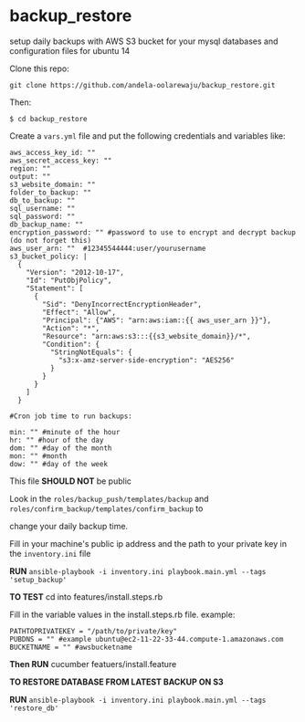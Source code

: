 # backup_restore

setup daily backups with AWS S3 bucket for your mysql databases and configuration files for ubuntu 14

Clone this repo: 

```git clone https://github.com/andela-oolarewaju/backup_restore.git ```

Then:

```$ cd backup_restore```

Create a ```vars.yml``` file and put the following credentials and variables like:

```
aws_access_key_id: ""
aws_secret_access_key: ""
region: ""
output: ""
s3_website_domain: ""
folder_to_backup: ""
db_to_backup: ""
sql_username: ""
sql_password: ""
db_backup_name: ""
encryption_password: "" #password to use to encrypt and decrypt backup (do not forget this)
aws_user_arn: ""  #12345544444:user/yourusername
s3_bucket_policy: |
  {
    "Version": "2012-10-17",
    "Id": "PutObjPolicy",
    "Statement": [
      {
        "Sid": "DenyIncorrectEncryptionHeader",
        "Effect": "Allow",
        "Principal": {"AWS": "arn:aws:iam::{{ aws_user_arn }}"},
        "Action": "*",
        "Resource": "arn:aws:s3:::{{s3_website_domain}}/*",
        "Condition": {
          "StringNotEquals": {
            "s3:x-amz-server-side-encryption": "AES256"
          }
        }
      }
    ]
  }

#Cron job time to run backups:

min: "" #minute of the hour 
hr: "" #hour of the day
dom: "" #day of the month
mon: "" #month
dow: "" #day of the week

```

This file **SHOULD NOT** be public

Look in the ```roles/backup_push/templates/backup``` and  ```roles/confirm_backup/templates/confirm_backup``` to 

change your daily backup time.

Fill in your machine's public ip address and the path to your private key in the ```inventory.ini``` file

**RUN** `ansible-playbook -i inventory.ini playbook.main.yml --tags 'setup_backup'`

**TO TEST**
cd into features/install.steps.rb

Fill in the variable values in the install.steps.rb file. example:
```
PATHTOPRIVATEKEY = "/path/to/private/key"
PUBDNS = "" #example ubuntu@ec2-11-22-33-44.compute-1.amazonaws.com
BUCKETNAME = "" #awsbucketname
```

**Then RUN** cucumber featuers/install.feature

**TO RESTORE DATABASE FROM LATEST BACKUP ON S3**

**RUN** `ansible-playbook -i inventory.ini playbook.main.yml --tags 'restore_db'`